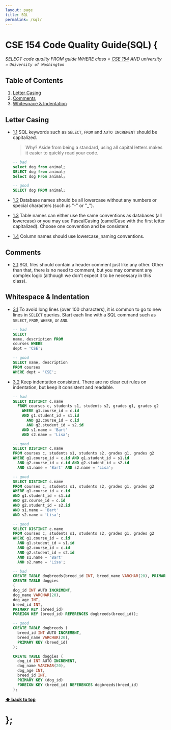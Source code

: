 ```yaml
---
layout: page
title: SQL
permalink: /sql/
---
```


# CSE 154 Code Quality Guide(SQL) {

*SELECT code quality FROM guide WHERE class = [CSE 154](https://cs.washington.edu/154) AND university = `University of Washington`*

## Table of Contents

  1. [Letter Casing](#naming-conventions)
  1. [Comments](#comments)
  1. [Whitespace & Indentation](#whitespace--indentation)

## Letter Casing

  <a name="uppercase-naming"></a><a name="1.1"></a>
  - [1.1](#uppercase-naming) SQL keywords such as `SELECT`, `FROM` and `AUTO INCREMENT` should be capitalized.

    > Why? Aside from being a standard, using all capital letters makes it easier to quickly read your code.

    ```sql
    -- bad
    select dog from animal;
    SELECT dog from animal;
    Select dog From animal;

    -- good
    SELECT dog FROM animal;
    ```

  <a name="lowercase-db"></a><a name="1.2"></a>
  - [1.2](#lowercase-db) Database names should be all lowercase without any numbers or special characters (such as "-" or "_").

  <a name="lowercase-table"></a><a name="1.3"></a>
  - [1.3](#lowercase-table) Table names can either use the same conventions as databases (all lowercase) or you may use PascalCasing (camelCase with the first letter capitalized). Choose one convention and be consistent.

  <a name="lowercase-column"></a><a name="1.4"></a>
  - [1.4](#lowercase-column) Column names should use lowercase_naming conventions.

## Comments

  <a name="no-comment"></a><a name="2.1"></a>
  - [2.1](#no-comment) SQL files should contain a header comment just like any other. Other than that, there is no need to comment, but you may comment any complex logic (although we don't expect it to be necessary in this class).

## Whitespace & Indentation

  <a name="new-line"></a><a name="3.1"></a>
  - [3.1](#new-line) To avoid long lines (over 100 characters), it is common to go to new lines in `SELECT` queries. Start each line with a SQL command such as `SELECT`, `FROM`, `WHERE`, or `AND`.

    ```sql
    -- bad
    SELECT
    name, description FROM
    courses WHERE
    dept = 'CSE';

    -- good
    SELECT name, description
    FROM courses
    WHERE dept = 'CSE';
    ```

  <a name="consistent-indentation"></a><a name="3.2"></a>
  - [3.2](#consistent-indentation) Keep indentation consistent. There are no clear cut rules on indentation, but keep it consistent and readable.

    ```sql
    -- bad
    SELECT DISTINCT c.name
      FROM courses c, students s1, students s2, grades g1, grades g2
        WHERE g1.course_id = c.id
        AND g1.student_id = s1.id
          AND g2.course_id = c.id
          AND g2.student_id = s2.id
        AND s1.name = 'Bart'
        AND s2.name = 'Lisa';

    -- good
    SELECT DISTINCT c.name
    FROM courses c, students s1, students s2, grades g1, grades g2
    WHERE g1.course_id = c.id AND g1.student_id = s1.id
      AND g2.course_id = c.id AND g2.student_id = s2.id
      AND s1.name = 'Bart' AND s2.name = 'Lisa';

    -- good
    SELECT DISTINCT c.name
    FROM courses c, students s1, students s2, grades g1, grades g2
    WHERE g1.course_id = c.id
    AND g1.student_id = s1.id
    AND g2.course_id = c.id
    AND g2.student_id = s2.id
    AND s1.name = 'Bart'
    AND s2.name = 'Lisa';

    -- good
    SELECT DISTINCT c.name
    FROM courses c, students s1, students s2, grades g1, grades g2
    WHERE g1.course_id = c.id
      AND g1.student_id = s1.id
      AND g2.course_id = c.id
      AND g2.student_id = s2.id
      AND s1.name = 'Bart'
      AND s2.name = 'Lisa';
    ```

    ```sql
    -- bad
    CREATE TABLE dogbreeds(breed_id INT, breed_name VARCHAR(20), PRIMARY KEY (breed_id));
    CREATE TABLE doggies
    (
    dog_id INT AUTO INCREMENT,
    dog_name VARCHAR(20),
    dog_age INT,
    breed_id INT,
    PRIMARY KEY (breed_id)
    FOREIGN KEY (breed_id) REFERENCES dogbreeds(breed_id));

    -- good
    CREATE TABLE dogbreeds (
      breed_id INT AUTO INCREMENT,
      breed_name VARCHAR(20),
      PRIMARY KEY (breed_id)
    );

    CREATE TABLE doggies (
      dog_id INT AUTO INCREMENT,
      dog_name VARCHAR(20),
      dog_age INT,
      breed_id INT,
      PRIMARY KEY (dog_id)
      FOREIGN KEY (breed_id) REFERENCES dogbreeds(breed_id)
    );
    ```

**[⬆ back to top](#table-of-contents)**

# };
